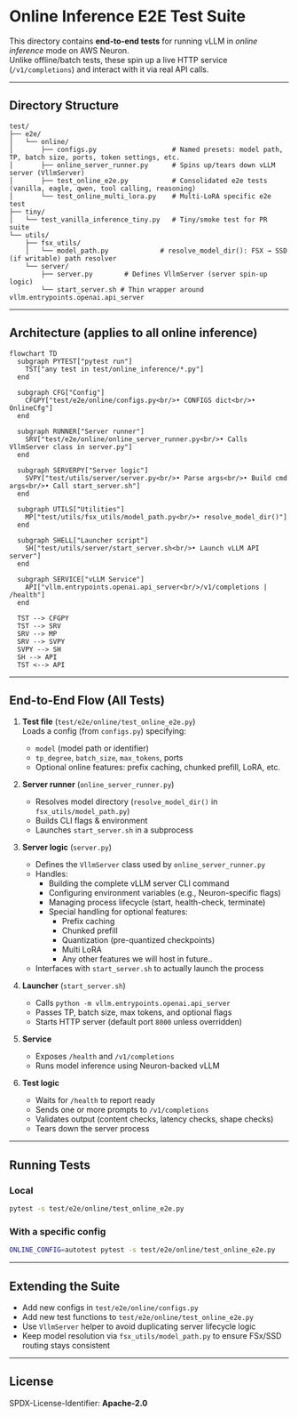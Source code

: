 # Online Inference E2E Test Suite

This directory contains **end-to-end tests** for running vLLM in *online inference* mode on AWS Neuron.  
Unlike offline/batch tests, these spin up a live HTTP service (`/v1/completions`) and interact with it via real API calls.

---

## Directory Structure

```
test/
├── e2e/
│   └── online/
│       ├── configs.py                   # Named presets: model path, TP, batch size, ports, token settings, etc.
│       ├── online_server_runner.py      # Spins up/tears down vLLM server (VllmServer)
│       ├── test_online_e2e.py           # Consolidated e2e tests (vanilla, eagle, qwen, tool calling, reasoning)
│       └── test_online_multi_lora.py    # Multi-LoRA specific e2e test
├── tiny/
│   └── test_vanilla_inference_tiny.py   # Tiny/smoke test for PR suite
└── utils/
    ├── fsx_utils/
    │   └── model_path.py             # resolve_model_dir(): FSX → SSD (if writable) path resolver
    └── server/
        ├── server.py        # Defines VllmServer (server spin-up logic)
        └── start_server.sh # Thin wrapper around vllm.entrypoints.openai.api_server
```

---

## Architecture (applies to all online inference)

```mermaid
flowchart TD
  subgraph PYTEST["pytest run"]
    TST["any test in test/online_inference/*.py"]
  end

  subgraph CFG["Config"]
    CFGPY["test/e2e/online/configs.py<br/>• CONFIGS dict<br/>• OnlineCfg"]
  end

  subgraph RUNNER["Server runner"]
    SRV["test/e2e/online/online_server_runner.py<br/>• Calls VllmServer class in server.py"]
  end

  subgraph SERVERPY["Server logic"]
    SVPY["test/utils/server/server.py<br/>• Parse args<br/>• Build cmd args<br/>• Call start_server.sh"]
  end

  subgraph UTILS["Utilities"]
    MP["test/utils/fsx_utils/model_path.py<br/>• resolve_model_dir()"]
  end

  subgraph SHELL["Launcher script"]
    SH["test/utils/server/start_server.sh<br/>• Launch vLLM API server"]
  end

  subgraph SERVICE["vLLM Service"]
    API["vllm.entrypoints.openai.api_server<br/>/v1/completions | /health"]
  end

  TST --> CFGPY
  TST --> SRV
  SRV --> MP
  SRV --> SVPY
  SVPY --> SH
  SH --> API
  TST <--> API
```

---

## End-to-End Flow (All Tests)

1. **Test file** (`test/e2e/online/test_online_e2e.py`)  
   Loads a config (from `configs.py`) specifying:
   - `model` (model path or identifier)
   - `tp_degree`, `batch_size`, `max_tokens`, ports
   - Optional online features: prefix caching, chunked prefill, LoRA, etc.

2. **Server runner** (`online_server_runner.py`)  
   - Resolves model directory (`resolve_model_dir()` in `fsx_utils/model_path.py`)
   - Builds CLI flags & environment
   - Launches `start_server.sh` in a subprocess

3. **Server logic** (`server.py`)  
   - Defines the `VllmServer` class used by `online_server_runner.py`  
   - Handles:
     - Building the complete vLLM server CLI command  
     - Configuring environment variables (e.g., Neuron-specific flags)  
     - Managing process lifecycle (start, health-check, terminate)  
     - Special handling for optional features:
       - Prefix caching  
       - Chunked prefill  
       - Quantization (pre-quantized checkpoints)
       - Multi LoRA
       - Any other features we will host in future..  
   - Interfaces with `start_server.sh` to actually launch the process  

4. **Launcher** (`start_server.sh`)  
   - Calls `python -m vllm.entrypoints.openai.api_server`
   - Passes TP, batch size, max tokens, and optional flags
   - Starts HTTP server (default port `8000` unless overridden)

5. **Service**  
   - Exposes `/health` and `/v1/completions`
   - Runs model inference using Neuron-backed vLLM

6. **Test logic**  
   - Waits for `/health` to report ready
   - Sends one or more prompts to `/v1/completions`
   - Validates output (content checks, latency checks, shape checks)
   - Tears down the server process

---

## Running Tests

### Local

```bash
pytest -s test/e2e/online/test_online_e2e.py
```

### With a specific config

```bash
ONLINE_CONFIG=autotest pytest -s test/e2e/online/test_online_e2e.py
```

---

## Extending the Suite

- Add new configs in `test/e2e/online/configs.py`
- Add new test functions to `test/e2e/online/test_online_e2e.py`
- Use `VllmServer` helper to avoid duplicating server lifecycle logic
- Keep model resolution via `fsx_utils/model_path.py` to ensure FSx/SSD routing stays consistent

---

## License

SPDX-License-Identifier: **Apache-2.0**
